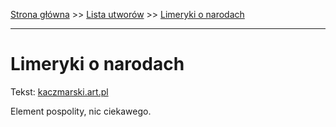 [Strona główna](../index.md) >> [Lista utworów](../list.md) >> [Limeryki o narodach](257.md)

---

# Limeryki o narodach

Tekst: [kaczmarski.art.pl](https://www.kaczmarski.art.pl/tworczosc/wiersze/limeryki-o-narodach/)

Element pospolity, nic ciekawego.